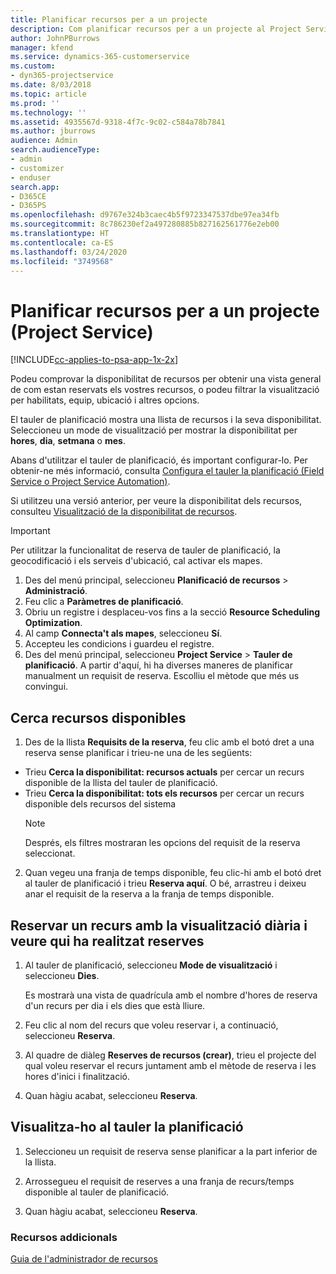 ```yaml
---
title: Planificar recursos per a un projecte
description: Com planificar recursos per a un projecte al Project Service
author: JohnPBurrows
manager: kfend
ms.service: dynamics-365-customerservice
ms.custom:
- dyn365-projectservice
ms.date: 8/03/2018
ms.topic: article
ms.prod: ''
ms.technology: ''
ms.assetid: 4935567d-9318-4f7c-9c02-c584a78b7841
ms.author: jburrows
audience: Admin
search.audienceType:
- admin
- customizer
- enduser
search.app:
- D365CE
- D365PS
ms.openlocfilehash: d9767e324b3caec4b5f9723347537dbe97ea34fb
ms.sourcegitcommit: 8c786230ef2a497280885b827162561776e2eb00
ms.translationtype: HT
ms.contentlocale: ca-ES
ms.lasthandoff: 03/24/2020
ms.locfileid: "3749568"
---
```

# <a name="schedule-resources-for-a-project-project-service"></a>Planificar recursos per a un projecte (Project Service)

[!INCLUDE[cc-applies-to-psa-app-1x-2x](../includes/cc-applies-to-psa-app-1x-2x.md)]

Podeu comprovar la disponibilitat de recursos per obtenir una vista general de com estan reservats els vostres recursos, o podeu filtrar la visualització per habilitats, equip, ubicació i altres opcions.  
  
El tauler de planificació mostra una llista de recursos i la seva disponibilitat. Seleccioneu un mode de visualització per mostrar la disponibilitat per **hores**, **dia**, **setmana** o **mes**.  
  
Abans d'utilitzar el tauler de planificació, és important configurar-lo. Per obtenir-ne més informació, consulta [Configura el tauler la planificació (Field Service o Project Service Automation)](../field-service/configure-schedule-board.md).
  
Si utilitzeu una versió anterior, per veure la disponibilitat dels recursos, consulteu [Visualització de la disponibilitat de recursos](../project-service/view-resource-availability.md).  

> [!IMPORTANT]
>  Per utilitzar la funcionalitat de reserva de tauler de planificació, la geocodificació i els serveis d'ubicació, cal activar els mapes.  
> 
> 1. Des del menú principal, seleccioneu **Planificació de recursos** > **Administració**.  
> 2. Feu clic a **Paràmetres de planificació**.  
> 3. Obriu un registre i desplaceu-vos fins a la secció **Resource Scheduling Optimization**.  
> 4. Al camp **Connecta't als mapes**, seleccioneu **Sí**.  
> 5. Accepteu les condicions i guardeu el registre.  
> 6. Des del menú principal, seleccioneu **Project Service** > **Tauler de planificació**. A partir d'aquí, hi ha diverses maneres de planificar manualment un requisit de reserva. Escolliu el mètode que més us convingui.
  
## <a name="find-available-resources"></a>Cerca recursos disponibles

1.  Des de la llista **Requisits de la reserva**, feu clic amb el botó dret a una reserva sense planificar i trieu-ne una de les següents:  
  
- Trieu **Cerca la disponibilitat: recursos actuals** per cercar un recurs disponible de la llista del tauler de planificació.  
- Trieu **Cerca la disponibilitat: tots els recursos** per cercar un recurs disponible dels recursos del sistema  
   > [!NOTE]
   >  Després, els filtres mostraran les opcions del requisit de la reserva seleccionat.  
  
2. Quan vegeu una franja de temps disponible, feu clic-hi amb el botó dret al tauler de planificació i trieu **Reserva aquí**. O bé, arrastreu i deixeu anar el requisit de la reserva a la franja de temps disponible.  
  

## <a name="book-a-resource-using-the-daily-view-and-find-whos-under-booked"></a>Reservar un recurs amb la visualització diària i veure qui ha realitzat reserves
  
1.  Al tauler de planificació, seleccioneu **Mode de visualització** i seleccioneu **Dies**.  
  
    Es mostrarà una vista de quadrícula amb el nombre d'hores de reserva d'un recurs per dia i els dies que està lliure.  
  
2.  Feu clic al nom del recurs que voleu reservar i, a continuació, seleccioneu **Reserva**.  
  
3.  Al quadre de diàleg **Reserves de recursos (crear)**, trieu el projecte del qual voleu reservar el recurs juntament amb el mètode de reserva i les hores d'inici i finalització.  
  
4.  Quan hàgiu acabat, seleccioneu **Reserva**.  
  
## <a name="view-to-the-schedule-board"></a>Visualitza-ho al tauler la planificació
  
1.  Seleccioneu un requisit de reserva sense planificar a la part inferior de la llista.  
  
2.  Arrossegueu el requisit de reserves a una franja de recurs/temps disponible al tauler de planificació.  
  
3.  Quan hàgiu acabat, seleccioneu **Reserva**.  
  
### <a name="additional-resources"></a>Recursos addicionals  
 [Guia de l'administrador de recursos](../project-service/resource-manager-guide.md)
